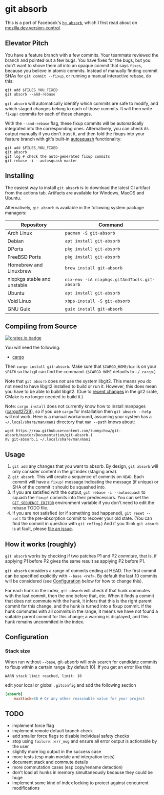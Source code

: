 # git absorb

This is a port of Facebook's [`hg absorb`](https://bitbucket.org/facebook/hg-experimental/src/default/hgext3rd/absorb/__init__.py?at=default&fileviewer=file-view-default), which I first read about on [mozilla.dev.version-control](https://groups.google.com/forum/#!msg/mozilla.dev.version-control/nh4fITFlEMk/ZNXgnAzxAQAJ).

## Elevator Pitch

You have a feature branch with a few commits. Your teammate reviewed the branch and pointed out a few bugs. You have fixes for the bugs, but you don't want to shove them all into an opaque commit that says `fixes`, because you believe in atomic commits. Instead of manually finding commit SHAs for `git commit --fixup`, or running a manual interactive rebase, do this:

```
git add $FILES_YOU_FIXED
git absorb --and-rebase
```

`git absorb` will automatically identify which commits are safe to modify, and which staged changes belong to each of those commits. It will then write `fixup!` commits for each of those changes.

With the `--and-rebase` flag, these fixup commits will be automatically integrated into the corresponding ones. Alternatively, you can check its output manually if you don't trust it, and then fold the fixups into your feature branch with git's built-in [autosquash](https://git-scm.com/docs/git-rebase#Documentation/git-rebase.txt---autosquash) functionality:

```
git add $FILES_YOU_FIXED
git absorb
git log # check the auto-generated fixup commits
git rebase -i --autosquash master
```

## Installing

The easiest way to install `git absorb` is to download the latest CI artifact from the actions tab. Artifacts are available for Windows, MacOS and Ubuntu.

Alternatively, `git absorb` is available in the following system package managers:

| Repository                  | Command                                      |
| --------------------------- | -------------------------------------------- |
| Arch Linux                  | `pacman -S git-absorb`                       |
| Debian                      | `apt install git-absorb`                     |
| DPorts                      | `pkg install git-absorb`                     |
| FreeBSD Ports               | `pkg install git-absorb`                     |
| Homebrew and Linuxbrew      | `brew install git-absorb`                    |
| nixpkgs stable and unstable | `nix-env -iA nixpkgs.gitAndTools.git-absorb` |
| Ubuntu                      | `apt install git-absorb`                     |
| Void Linux                  | `xbps-install -S git-absorb`                 |
| GNU Guix                    | `guix install git-absorb`                    |

## Compiling from Source

[![crates.io badge](https://img.shields.io/crates/v/git-absorb.svg)](https://crates.io/crates/git-absorb)

You will need the following:

- [cargo](https://github.com/rust-lang/cargo)

Then `cargo install git-absorb`. Make sure that `$CARGO_HOME/bin` is on your `$PATH` so that git can find the command. (`$CARGO_HOME` defaults to `~/.cargo`.)

Note that `git absorb` does _not_ use the system libgit2. This means you do not need to have libgit2 installed to build or run it. However, this does mean you have to be able to build libgit2. (Due to [recent changes](https://github.com/alexcrichton/git2-rs/commit/76f4b74aef2bc2a54906ddcbf7fbe0018936a69d) in the git2 crate, CMake is no longer needed to build it.)

Note: `cargo install` does not currently know how to install manpages ([cargo#2729](https://github.com/rust-lang/cargo/issues/2729)), so if you use `cargo` for installation then `git absorb --help` will not work. Here is a manual workaround, assuming your system has a `~/.local/share/man/man1` directory that `man --path` knows about:

```
wget https://raw.githubusercontent.com/tummychow/git-absorb/master/Documentation/git-absorb.1
mv git-absorb.1 ~/.local/share/man/man1
```

## Usage

1. `git add` any changes that you want to absorb. By design, `git absorb` will only consider content in the git index (staging area).
2. `git absorb`. This will create a sequence of commits on `HEAD`. Each commit will have a `fixup!` message indicating the message (if unique) or SHA of the commit it should be squashed into.
3. If you are satisfied with the output, `git rebase -i --autosquash` to squash the `fixup!` commits into their predecessors. You can set the [`GIT_SEQUENCE_EDITOR`](https://stackoverflow.com/a/29094904) environment variable if you don't need to edit the rebase TODO file.
4. If you are not satisfied (or if something bad happened), `git reset --soft` to the pre-absorption commit to recover your old state. (You can find the commit in question with `git reflog`.) And if you think `git absorb` is at fault, please [file an issue](https://github.com/tummychow/git-absorb/issues/new).

## How it works (roughly)

`git absorb` works by checking if two patches P1 and P2 *commute*, that is, if applying P1 before P2 gives the same result as applying P2 before P1.

`git absorb` considers a range of commits ending at HEAD. The first commit can be specified explicitly with `--base <ref>`. By default the last 10 commits will be considered (see [Configuration](#configuration) below for how to change this).

For each hunk in the index, `git absorb` will check if that hunk commutes with the last commit, then the one before that, etc. When it finds a commit that does not commute with the hunk, it infers that this is the right parent commit for this change, and the hunk is turned into a fixup commit. If the hunk commutes with all commits in the range, it means we have not found a suitable parent commit for this change; a warning is displayed, and this hunk remains uncommited in the index. 

## Configuration

### Stack size

When run without `--base`, git-absorb will only search for candidate commits to fixup within a certain range (by default 10). If you get an error like this:

```
WARN stack limit reached, limit: 10
```

edit your local or global `.gitconfig` and add the following section

```ini
[absorb]
    maxStack=50 # Or any other reasonable value for your project
```

## TODO

- implement force flag
- implement remote default branch check
- add smaller force flags to disable individual safety checks
- stop using `failure::err_msg` and ensure all error output is actionable by the user
- slightly more log output in the success case
- more tests (esp main module and integration tests)
- document stack and commute details
- more commutation cases (esp copy/rename detection)
- don't load all hunks in memory simultaneously because they could be huge
- implement some kind of index locking to protect against concurrent modifications
